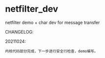 # netfilter_dev
netfilter demo + char dev for message transfer

CHANGELOG:

20211024:

    内核代码部分完成，下一步进行安全行检查，demo编写。
